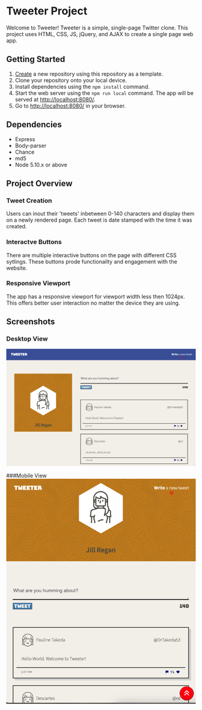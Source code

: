 # Tweeter Project

Welcome to Tweeter! Tweeter is a simple, single-page Twitter clone. This project uses HTML, CSS, JS, jQuery, and AJAX to create a single page web app. 


## Getting Started

1. [Create](https://docs.github.com/en/repositories/creating-and-managing-repositories/creating-a-repository-from-a-template) a new repository using this repository as a template.
2. Clone your repository onto your local device.
3. Install dependencies using the `npm install` command.
3. Start the web server using the `npm run local` command. The app will be served at <http://localhost:8080/>.
4. Go to <http://localhost:8080/> in your browser.

## Dependencies

- Express
- Body-parser
- Chance
- md5
- Node 5.10.x or above

## Project Overview

### Tweet Creation

Users can inout their 'tweets' inbetween 0-140 characters and display them on a newly rendered page. Each tweet is date stamped with the time it was created. 

### Interactve Buttons

There are multiple interactive buttons on the page with different CSS sytlings. These buttons prode functionailty and engagement with the website. 

### Responsive Viewport

The app has a responsive viewport for viewport width less then 1024px. This offers better user interaction no matter the device they are using. 

## Screenshots

### Desktop View

!["Screenshot of desktop view"](https://github.com/jregan95/tweeter/blob/master/desktop-view.png?raw=true)

###Mobile View
!["Screenshot of mobile view"](https://github.com/jregan95/tweeter/blob/master/mobile-view.png?raw=true)

